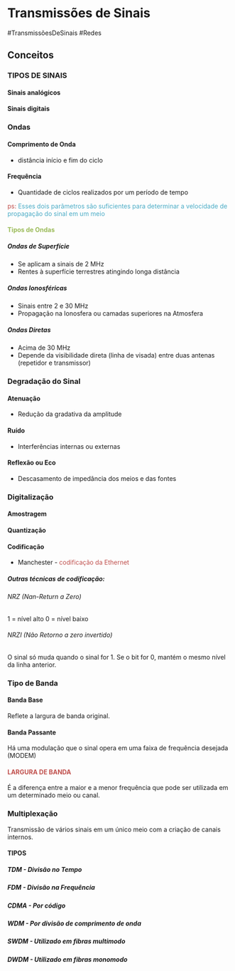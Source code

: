 
# Transmissões de Sinais

#TransmissõesDeSinais #Redes 

## Conceitos

### TIPOS DE SINAIS

#### Sinais analógicos

#### Sinais digitais


### Ondas

#### Comprimento de Onda
- distância início e fim do ciclo

#### Frequência
- Quantidade de ciclos realizados por um período de tempo

<font color="#c0504d">ps:</font> <font color="#4bacc6">Esses dois parâmetros são suficientes para determinar a velocidade de propagação do sinal em um meio</font>

#### <font color="#9bbb59">Tipos de Ondas</font>

##### Ondas de Superfície
- Se aplicam a sinais de 2 MHz
- Rentes à superfície terrestres atingindo longa distância

##### Ondas Ionosféricas
- Sinais entre 2 e 30 MHz
- Propagação na Ionosfera ou camadas superiores na Atmosfera

##### Ondas Diretas
- Acima de 30 MHz
- Depende da visibilidade direta (linha de visada) entre duas antenas (repetidor e transmissor)



### Degradação do Sinal

#### Atenuação 
- Redução da gradativa da amplitude

#### Ruído
- Interferências internas ou externas

#### Reflexão ou Eco
- Descasamento de impedância dos meios e das fontes




### Digitalização

#### Amostragem

#### Quantização

#### Codificação

- Manchester - <font color="#c0504d">codificação da Ethernet</font>

##### Outras técnicas de codificação:

###### NRZ (Nan-Return a Zero)
1 = nível alto
0 = nível baixo

###### NRZI (Não Retorno a zero invertido)
O sinal só muda quando o sinal for 1. Se o bit for 0, mantém o mesmo nível da linha anterior.


### Tipo de Banda

#### Banda Base
Reflete a largura de banda original.

#### Banda Passante
Há uma modulação que o sinal opera em uma faixa de frequência desejada (MODEM)

#### <font color="#c0504d">LARGURA DE BANDA</font>
É a diferença entre a maior e a menor frequência que pode ser utilizada em um determinado meio ou canal.



### Multiplexação

Transmissão de vários sinais em um único meio com a criação de canais internos.
#### TIPOS

##### TDM - Divisão no Tempo

##### FDM - Divisão na Frequência

##### CDMA - Por código

##### WDM - Por divisão de comprimento de onda

##### SWDM - Utilizado em fibras multimodo

##### DWDM - Utilizado em fibras monomodo




